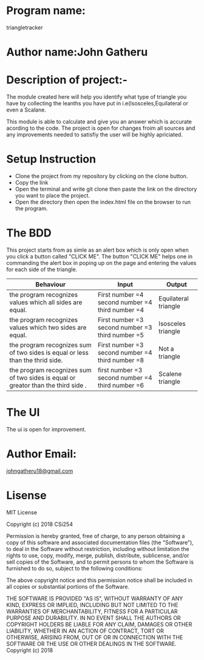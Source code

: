 # Program name: 
triangletracker

# Author name:John Gatheru

# Description of project:-
The module created here will help  you identify what type of triangle you have by collecting the leanths you have put in i.e(Isosceles,Equilateral or even a Scalane.

This module is able to calculate and give you an answer which is accurate acording to the code. The project is open for changes froim all sources and any improvements needed to satisfiy the user will be highly apriciated.

# Setup Instruction


* Clone the project from my repository by clicking on the clone button.
* Copy the link
* Open the terminal and write git clone then paste the link on the directory you want to place the project.
* Open the directory then open the index.html file on the browser to run the program.


# The BDD
This project starts from as simle as an alert box which is only open when you click a button called "CLICK ME".
The button "CLICK ME" helps one in commanding the alert box in poping up on the page and entering the values for each side of the triangle.


|Behaviour                     |  Input                        | Output            |
|------------------------------|-------------------------------|-------------------|
|the program recognizes values which all sides are equal.| First number =4 second number =4 third number =4 |Equilateral triangle|
|the program recognizes values which two sides are equal.| First number =3 second number =3 third number =5 |Isosceles triangle|
|the program recognizes sum of two sides is equal or less than the thrid side.|First number =3 second number =4 third number =8| Not a triangle |
|the program recognizes sum of two sides is equal or greator than the third side .|first number =3 second number =4 third number =6 | Scalene triangle |



# The UI
The ui is open for improvement.
 # Author Email: 
 johngatheru18@gmail.com 
 
 # Lisense 
 MIT License 
 
Copyright (c) 2018 CSi254



Permission is hereby granted, free of charge, to any person obtaining a copy of this software and associated documentation files (the "Software"), to deal in the Software without restriction, including without limitation the rights to use, copy, modify, merge, publish, distribute, sublicense, and/or sell copies of the Software, and to permit persons to whom the Software is furnished to do so, subject to the following conditions:

The above copyright notice and this permission notice shall be included in all copies or substantial portions of the Software.

THE SOFTWARE IS PROVIDED "AS IS", WITHOUT WARRANTY OF ANY KIND, EXPRESS OR IMPLIED, INCLUDING BUT NOT LIMITED TO THE WARRANTIES OF MERCHANTABILITY, FITNESS FOR A PARTICULAR PURPOSE AND DURABILITY. IN NO EVENT SHALL THE AUTHORS OR COPYRIGHT HOLDERS BE LIABLE FOR ANY CLAIM, DAMAGES OR OTHER LIABILITY, WHETHER IN AN ACTION OF CONTRACT, TORT OR OTHERWISE, ARISING FROM, OUT OF OR IN CONNECTION WITH THE SOFTWARE OR THE USE OR OTHER DEALINGS IN THE SOFTWARE. Copyright (c) 2018
 
